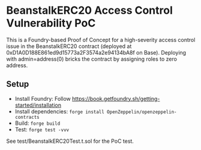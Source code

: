 # BeanstalkERC20 Access Control Vulnerability PoC

This is a Foundry-based Proof of Concept for a high-severity access control issue in the BeanstalkERC20 contract (deployed at 0xD1A0D188E861ed9d15773a2F3574a2e94134bA8f on Base). Deploying with admin=address(0) bricks the contract by assigning roles to zero address.

## Setup
- Install Foundry: Follow https://book.getfoundry.sh/getting-started/installation
- Install dependencies: `forge install OpenZeppelin/openzeppelin-contracts`
- Build: `forge build`
- Test: `forge test -vvv`

See test/BeanstalkERC20Test.t.sol for the PoC test.
